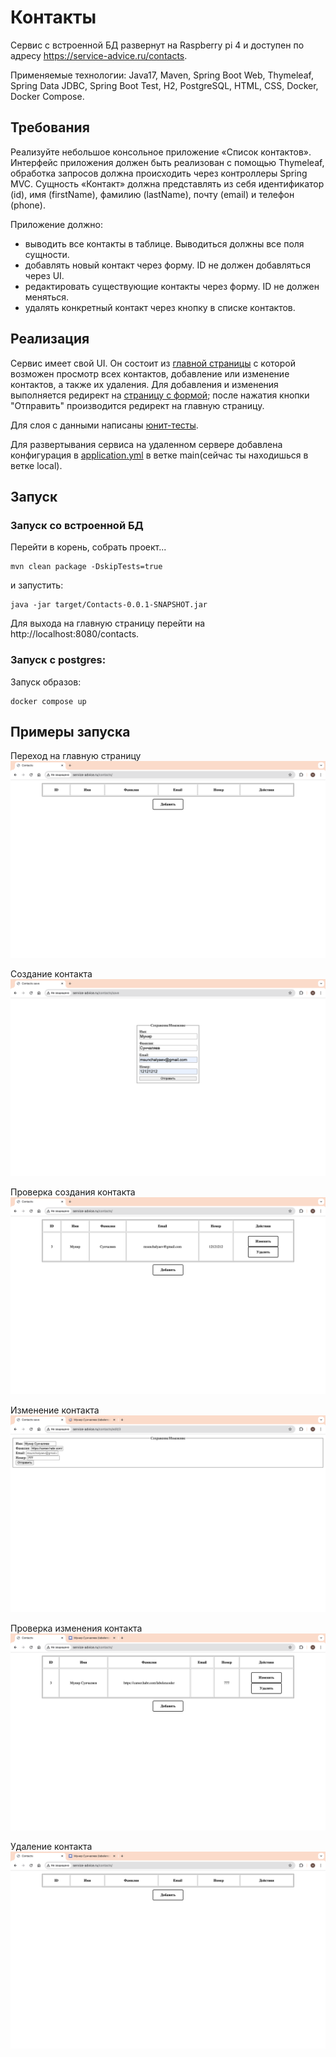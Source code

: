 # Контакты
Сервис с встроенной БД развернут на Raspberry pi 4 
и доступен по адресу https://service-advice.ru/contacts.

Применяемые технологии: Java17, Maven, Spring Boot Web, Thymeleaf, Spring Data JDBC, Spring Boot Test, 
H2, PostgreSQL, HTML, CSS, Docker, Docker Compose.

## Требования
Реализуйте небольшое консольное приложение «Список контактов». 
Интерфейс приложения должен быть реализован с помощью Thymeleaf,
обработка запросов должна происходить через контроллеры Spring MVC.
Сущность «Контакт» должна представлять из себя идентификатор (id),
имя (firstName), фамилию (lastName), почту (email) и телефон (phone).

Приложение должно:

- выводить все контакты в таблице. Выводиться должны все поля сущности.
- добавлять новый контакт через форму. ID не должен добавляться через UI.
- редактировать существующие контакты через форму. ID не должен меняться.
- удалять конкретный контакт через кнопку в списке контактов.

## Реализация
Сервис имеет свой UI. Он состоит из [главной страницы](src/main/resources/templates/index.html) с которой возможен просмотр всех контактов,
добавление или изменение контактов, а также их удаления. Для добавления и изменения выполняется редирект
на [страницу с формой](src/main/resources/templates/pages/save_page.html); после нажатия кнопки "Отправить" производится редирект на главную страницу.

Для слоя с данными написаны [юнит-тесты](src/test/java/com/munsun/contact_service/dao/ContactDaoImplUnitTests.java).

Для развертывания сервиса на удаленном сервере добавлена конфигурация в [application.yml](src/main/resources/application.yml)
в ветке main(сейчас ты находишься в ветке local).

## Запуск
### Запуск со встроенной БД
Перейти в корень, собрать проект...
```
mvn clean package -DskipTests=true
```
и запустить:
```
java -jar target/Contacts-0.0.1-SNAPSHOT.jar
```
Для выхода на главную страницу перейти на http://localhost:8080/contacts.

### Запуск с postgres:
Запуск образов:
```
docker compose up
```

## Примеры запуска
Переход на главную страницу
![](img/main_page_empty_list_contacs.png)

Создание контакта
![](img/save_page_create_contact.png)

Проверка создания контакта
![](img/main_page_after_create_contact.png)

Изменение контакта
![](img/save_page_edit_contact.png)

Проверка изменения контакта
![](img/main_page_after_edit.png)

Удаление контакта
![](img/main_page_remomve_contact.png)